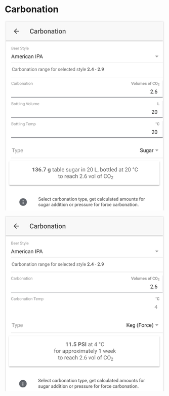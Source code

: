 # Carbonation

![Calculate sugar amount when carbonating with sugar](../.gitbook/assets/image%20%2828%29.png)

![Calculate carbonation preassure when force carbonating](../.gitbook/assets/image%20%2866%29.png)

